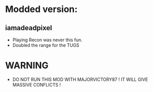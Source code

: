 # Modded version:
## iamadeadpixel
- Playing Recon was never this fun.
- Doubled the range for the TUGS

# WARNING
* DO NOT RUN THIS MOD WITH MAJORVICTORY87 ! IT WILL GIVE MASSIVE CONFLICTS !
